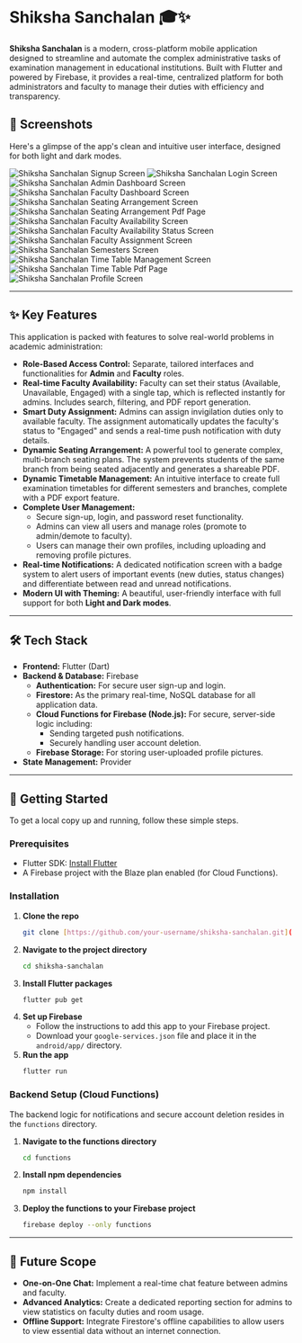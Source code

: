 # Shiksha Sanchalan 🎓✨

**Shiksha Sanchalan** is a modern, cross-platform mobile application designed to streamline and automate the complex administrative tasks of examination management in educational institutions. Built with Flutter and powered by Firebase, it provides a real-time, centralized platform for both administrators and faculty to manage their duties with efficiency and transparency.

## 📸 Screenshots

Here's a glimpse of the app's clean and intuitive user interface, designed for both light and dark modes.

![Shiksha Sanchalan Signup Screen](readme_images/signup.jpg)
![Shiksha Sanchalan Login Screen](readme_images/login.jpg)
![Shiksha Sanchalan Admin Dashboard Screen](readme_images/admin.jpg)
![Shiksha Sanchalan Faculty Dashboard Screen](readme_images/faculty.jpg)
![Shiksha Sanchalan Seating Arrangement Screen](readme_images/seating.jpg)
![Shiksha Sanchalan Seating Arrangement Pdf Page](readme_images/seatingpdf.jpg)
![Shiksha Sanchalan Faculty Availability Screen](readme_images/availability.jpg)
![Shiksha Sanchalan Faculty Availability Status Screen](readme_images/avail.jpg)
![Shiksha Sanchalan Faculty Assignment Screen](readme_images/assign.jpg)
![Shiksha Sanchalan Semesters Screen](readme_images/sem.jpg)
![Shiksha Sanchalan Time Table Management Screen](readme_images/tt.jpg)
![Shiksha Sanchalan Time Table Pdf Page](readme_images/ttpdf.jpg)
![Shiksha Sanchalan Profile Screen](readme_images/profile.jpg)

---

## ✨ Key Features

This application is packed with features to solve real-world problems in academic administration:

* **Role-Based Access Control:** Separate, tailored interfaces and functionalities for **Admin** and **Faculty** roles.
* **Real-time Faculty Availability:** Faculty can set their status (Available, Unavailable, Engaged) with a single tap, which is reflected instantly for admins. Includes search, filtering, and PDF report generation.
* **Smart Duty Assignment:** Admins can assign invigilation duties only to available faculty. The assignment automatically updates the faculty's status to "Engaged" and sends a real-time push notification with duty details.
* **Dynamic Seating Arrangement:** A powerful tool to generate complex, multi-branch seating plans. The system prevents students of the same branch from being seated adjacently and generates a shareable PDF.
* **Dynamic Timetable Management:** An intuitive interface to create full examination timetables for different semesters and branches, complete with a PDF export feature.
* **Complete User Management:**
    * Secure sign-up, login, and password reset functionality.
    * Admins can view all users and manage roles (promote to admin/demote to faculty).
    * Users can manage their own profiles, including uploading and removing profile pictures.
* **Real-time Notifications:** A dedicated notification screen with a badge system to alert users of important events (new duties, status changes) and differentiate between read and unread notifications.
* **Modern UI with Theming:** A beautiful, user-friendly interface with full support for both **Light and Dark modes**.

---

## 🛠️ Tech Stack

* **Frontend:** Flutter (Dart)
* **Backend & Database:** Firebase
    * **Authentication:** For secure user sign-up and login.
    * **Firestore:** As the primary real-time, NoSQL database for all application data.
    * **Cloud Functions for Firebase (Node.js):** For secure, server-side logic including:
        * Sending targeted push notifications.
        * Securely handling user account deletion.
    * **Firebase Storage:** For storing user-uploaded profile pictures.
* **State Management:** Provider

---

## 🚀 Getting Started

To get a local copy up and running, follow these simple steps.

### Prerequisites

* Flutter SDK: [Install Flutter](https://flutter.dev/docs/get-started/install)
* A Firebase project with the Blaze plan enabled (for Cloud Functions).

### Installation

1.  **Clone the repo**
    ```sh
    git clone [https://github.com/your-username/shiksha-sanchalan.git](https://github.com/your-username/shiksha-sanchalan.git)
    ```
2.  **Navigate to the project directory**
    ```sh
    cd shiksha-sanchalan
    ```
3.  **Install Flutter packages**
    ```sh
    flutter pub get
    ```
4.  **Set up Firebase**
    * Follow the instructions to add this app to your Firebase project.
    * Download your `google-services.json` file and place it in the `android/app/` directory.
5.  **Run the app**
    ```sh
    flutter run
    ```

### Backend Setup (Cloud Functions)

The backend logic for notifications and secure account deletion resides in the `functions` directory.

1.  **Navigate to the functions directory**
    ```sh
    cd functions
    ```
2.  **Install npm dependencies**
    ```sh
    npm install
    ```
3.  **Deploy the functions to your Firebase project**
    ```sh
    firebase deploy --only functions
    ```

---
## 🔮 Future Scope

* **One-on-One Chat:** Implement a real-time chat feature between admins and faculty.
* **Advanced Analytics:** Create a dedicated reporting section for admins to view statistics on faculty duties and room usage.
* **Offline Support:** Integrate Firestore's offline capabilities to allow users to view essential data without an internet connection.
